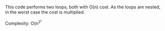 This code performs two loops, both with O(n) cost. As the loops are nested, in the worst case the cost is multiplied.

Complexity: O(n<sup>2<sup>).